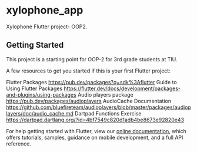# xylophone_app

Xylophone Flutter project- OOP2.

## Getting Started

This project is a starting point for OOP-2 for 3rd grade students at TIU.

A few resources to get you started if this is your first Flutter project:

Flutter Packages
https://pub.dev/packages?q=sdk%3Aflutter
Guide to Using Flutter Packages
https://flutter.dev/docs/development/packages-and-plugins/using-packages
Audio players package
https://pub.dev/packages/audioplayers
AudioCache Documentation
https://github.com/bluefireteam/audioplayers/blob/master/packages/audioplayers/doc/audio_cache.md
Dartpad Functions Exercise
https://dartpad.dartlang.org/?id=4bf7549c820d1adb4be8673e92820e43

For help getting started with Flutter, view our
[online documentation](https://flutter.dev/docs), which offers tutorials,
samples, guidance on mobile development, and a full API reference.
